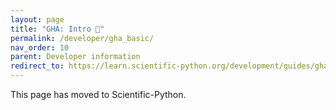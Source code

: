```yaml
---
layout: page
title: "GHA: Intro 🔗"
permalink: /developer/gha_basic/
nav_order: 10
parent: Developer information
redirect_to: https://learn.scientific-python.org/development/guides/gha-basic/
---
```


This page has moved to Scientific-Python.
